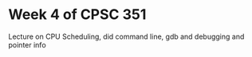 # Week 4 of CPSC 351

Lecture on CPU Scheduling, did command line, gdb and debugging and pointer info 

